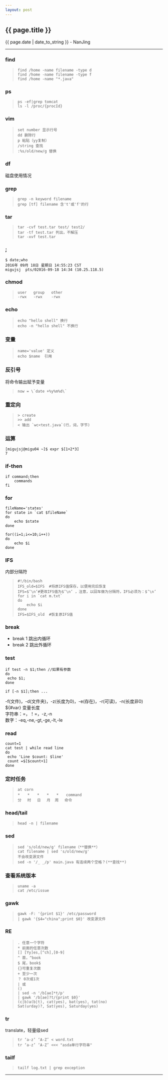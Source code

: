 ```yaml
---
layout: post
---
```


<h2>{{ page.title }}</h2>
<p class='meta'>{{ page.date | date_to_string }} - NanJing</p>

---

### find ###
>     find /home -name filename -type d
>     find /home -name filename -type f
>     find /home -name "*.java"

### ps ###
>     ps -ef|grep tomcat  
>     ls -l /proc/{procId}

### vim ###
>     set number 显示行号
>     dd 删除行
>     p 粘贴（yy复制）
>     /string 查找
>     :%s/old/new/g 替换

### df ###
磁盘使用情况

### grep ###
>     grep -n keyword filename
>     grep [tf] filename 含't'或'f'的行

### tar ###
>     tar -cvf test.tar test/ test2/
>     tar -tf test.tar 列出，不解压
>     tar -xvf test.tar

### ; ###
    $ date;who  
    2016年 09月 18日 星期日 14:55:23 CST  
    migujsj  pts/02016-09-18 14:34 (10.25.118.5)

### chmod ###
>     user   group   other  
>     -rwx   -rwx    -rwx

### echo ###
>     echo "hello shell" 换行  
>     echo -n "hello shell" 不换行 

### 变量 ###
>     name='value' 定义
>     echo $name  引用

### 反引号 ###
将命令输出赋予变量  
>     now = \`date +%y%m%d\`

### 重定向 ###
>     > create
>     >> add
>     < 输出 `wc<test.java`(行，词，字节)

### 运算 ###
    [migujsj@migu04 ~]$ expr $[1+2*3]
    7

### if-then ###
    if command;then
    	commands
    fi
### for ###
    fileName='states'
    for state in `cat $fileName`
    do
    	echo $state
    done
 	
	for((i=1;i<=10;i++))
	do
		echo $i
	done

### IFS ###
内部分隔符  
>     #!/bin/bash
>     IFS_old=$IFS  #将原IFS值保存，以便用完后恢复
>     IFS=$’\n’#更改IFS值为$’\n’ ，注意，以回车做为分隔符，IFS必须为：$’\n’
>     for i in `cat m.txt`
>     do
>         echo $i
>     done
>     IFS=$IFS_old  #恢复原IFS值

### break ###
- break 1 跳出内循环
- break 2 跳出外循环

### test ###
    if test -n $1;then //如果有参数
    do
     echo $1;
    done
    
    if [-n $1];then ...
  
-f(文件)，-d(文件夹)，-z(长度为0)，-e(存在)，-r(可读)，-n(长度非0)  
${#var} 变量长度  
字符串：=，！=，-z,-n  
数字：-eq,-ne,-gt,-ge,-lt,-le

### read ###
    count=1
    cat test | while read line
    do
     echo 'Line $count: $line'
     count =$[$count+1]
    done

### 定时任务 ###
>     at corn  
>     *　　*　　*　　*　　*　　command  
>     分　 时 　日 　月  周　 命令

### head/tail ###
>     head -n | filename

### sed ###
>     sed 's/old/new/g' filename（**替换**）
>     cat filename | sed 's/old/new/g'
>     不会改变源文件
>     sed -n '/_ _/p' main.java 有连续两个空格？(**查找**)

### 查看系统版本 ###
>     uname -a
>     cat /etc/issue

### gawk ###
>     gawk -F: '{print $1}' /etc/password
>     | gawk '{$4="china";print $0}' 改变源文件

### RE ###
>     . 任意一个字符
>     * 前面的任意次数
>     [] [Yy]es,[^ch],[0-9]
>     ^ 首，^book
>     $ 尾，book$
>     {}可重复次数
>     + 至少一次
>     ？ 0次或1次
>     | 或
>     ()
>     | sed -n '/b[ae]*t/p'
>     | gawk '/b[ae]?t/{print $0}'
>     (c|b)a(b|t), cat(yes), bat(yes), tat(no)
>     Sat(urday)?, Sat(yes), Saturday(yes)

### tr ###
translate，轻量级sed

>     tr ‘a-z’ ‘A-Z’ < word.txt 
>     tr ‘a-z’ ‘A-Z’ <<< "asda单行字符串" 

### tailf ###
>     tailf log.txt | grep exception

---

